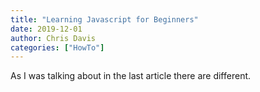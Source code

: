 ```yaml
---
title: "Learning Javascript for Beginners"
date: 2019-12-01
author: Chris Davis
categories: ["HowTo"]
---
```


As I was talking about in the last article there are different.
